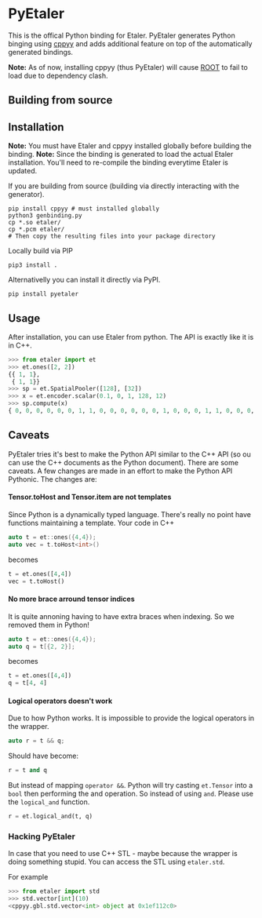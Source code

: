 # PyEtaler

This is the offical Python binding for Etaler. PyEtaler generates Python binging using [cppyy](https://cppyy.readthedocs.io/en/latest/) and adds additional feature on top of the automatically generated bindings.


**Note:** As of now, installing cppyy (thus PyEtaler) will cause [ROOT](https://root.cern.ch) to fail to load due to dependency clash.

## Building from source

## Installation

**Note:** You must have Etaler and cppyy installed globally before building the binding.
**Note:** Since the binding is generated to load the actual Etaler installation. You'll need to re-compile the binding everytime Etaler is updated.

If you are building from source (building via directly interacting with the generator).

```shell
pip install cppyy # must installed globally
python3 genbinding.py
cp *.so etaler/
cp *.pcm etaler/
# Then copy the resulting files into your package directory
```

Locally build via PIP

```shell
pip3 install .
```

Alternativelly you can install it directly via PyPI.

```shell
pip install pyetaler
```

## Usage

After installation, you can use Etaler from python. The API is exactly like it is in C++.

```python
>>> from etaler import et
>>> et.ones([2, 2])
{{ 1, 1}, 
 { 1, 1}}
>>> sp = et.SpatialPooler([128], [32])
>>> x = et.encoder.scalar(0.1, 0, 1, 128, 12)
>>> sp.compute(x)
{ 0, 0, 0, 0, 0, 0, 1, 1, 0, 0, 0, 0, 0, 0, 1, 0, 0, 0, 1, 1, 0, 0, 0, 0, 0, 0, 0, 0, 0, 0, 1, 0}
```

## Caveats

PyEtaler tries it's best to make the Python API similar to the C++ API (so ou can use the C++ documents as the Python document). There are some caveats. A few changes are made in an effort to make the Python API Pythonic. The changes are:

#### Tensor.toHost and Tensor.item are not templates

Since Python is a dynamically typed language. There's really no point have functions maintaining a template. Your code in C++

```C++
auto t = et::ones({4,4});
auto vec = t.toHost<int>()
```

becomes

```Python
t = et.ones([4,4])
vec = t.toHost()
```

#### No more brace arround tensor indices

It is quite annoning having to have extra braces when indexing. So we removed them in Python!

```C++
auto t = et::ones({4,4});
auto q = t[{2, 2}];
```

becomes

```Python
t = et.ones([4,4])
q = t[4, 4]
```

#### Logical operators doesn't work

Due to how Python works. It is impossible to provide the logical operators in the wrapper.

```C++
auto r = t && q;
```

Should have become:

```Python
r = t and q
```

But instead of mapping `operator &&`. Python will try casting `et.Tensor` into a `bool` then performing the and operation.
So instead of using `and`. Please use the `logical_and` function.

```Python
r = et.logical_and(t, q)
```

### Hacking PyEtaler

In case that you need to use C++ STL - maybe because the wrapper is doing something stupid. You can access the STL using `etaler.std`.

For example

```Python
>>> from etaler import std
>>> std.vector[int](10)
<cppyy.gbl.std.vector<int> object at 0x1ef112c0>
```
